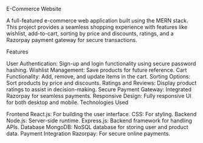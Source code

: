 E-Commerce Website

A full-featured e-commerce web application built using the MERN stack. This project provides a seamless shopping experience with features like wishlist, add-to-cart, sorting by price and discounts, ratings, and a Razorpay payment gateway for secure transactions.

Features

User Authentication: Sign-up and login functionality using secure password hashing. Wishlist Management: Save products for future reference. Cart Functionality: Add, remove, and update items in the cart. Sorting Options: Sort products by price and discounts. Ratings and Reviews: Display product ratings to assist in decision-making. Secure Payment Gateway: Integrated Razorpay for seamless payments. Responsive Design: Fully responsive UI for both desktop and mobile. Technologies Used

Frontend React.js: For building the user interface. CSS: For styling. Backend Node.js: Server-side runtime. Express.js: Backend framework for handling APIs. Database MongoDB: NoSQL database for storing user and product data. Payment Integration Razorpay: For secure online payments.

